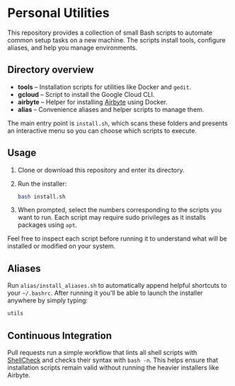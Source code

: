 # Personal Utilities

This repository provides a collection of small Bash scripts to automate common setup tasks on a new machine. The scripts install tools, configure aliases, and help you manage environments.

## Directory overview

- **tools** – Installation scripts for utilities like Docker and `gedit`.
- **gcloud** – Script to install the Google Cloud CLI.
- **airbyte** – Helper for installing [Airbyte](https://airbyte.io/) using Docker.
- **alias** – Convenience aliases and helper scripts to manage them.

The main entry point is `install.sh`, which scans these folders and presents an interactive menu so you can choose which scripts to execute.

## Usage

1. Clone or download this repository and enter its directory.
2. Run the installer:

   ```bash
   bash install.sh
   ```
3. When prompted, select the numbers corresponding to the scripts you want to run. Each script may require sudo privileges as it installs packages using `apt`.

Feel free to inspect each script before running it to understand what will be installed or modified on your system.

## Aliases

Run `alias/install_aliases.sh` to automatically append helpful shortcuts to your
`~/.bashrc`. After running it you'll be able to launch the installer anywhere by
simply typing:

```bash
utils
```


## Continuous Integration

Pull requests run a simple workflow that lints all shell scripts with [ShellCheck](https://www.shellcheck.net/) and checks their syntax with `bash -n`. This helps ensure that installation scripts remain valid without running the heavier installers like Airbyte.

